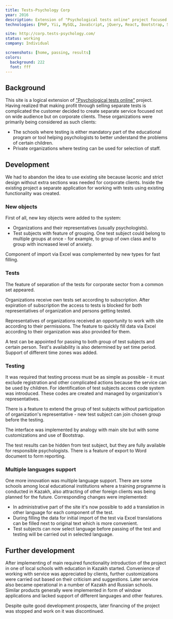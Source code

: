 ```yaml
---
title: Tests-Psychology Corp
year: 2016
description: Extension of "Psychological tests online" project focused on corporate clients.
technologies: [PHP, Yii, MySQL, JavaScript, jQuery, React, Bootstrap, Sass]

site: http://corp.tests-psychology.com/
status: working
company: Individual

screenshots: [home, passing, results]
colors:
  background: 222
  font: fff
---
```


## Background

This site is a logical extension of ["Psychological tests online"][Psychological tests online] project. Having realized
that making profit through selling separate tests is complicated the customer decided to create separate service focused
not on wide audience but on corporate clients. These organizations were primarily being considered as such clients:

- The schools where testing is either mandatory part of the educational program or tool helping psychologists to better
understand the problems of certain children.
- Private organizations where testing can be used for selection of staff.

## Development

We had to abandon the idea to use existing site because laconic and strict design without extra sections was needed for
corporate clients. Inside the existing project a separate application for working with tests using existing 
functionality was created.

### New objects

First of all, new key objects were added to the system:

- Organizations and their representatives (usually psychologists).
- Test subjects with feature of grouping. One test subject could belong to multiple groups at once - for example, to
group of own class and to group with increased level of anxiety.

Component of import via Excel was complemented by new types for fast filling.

### Tests

The feature of separation of the tests for corporate sector from a common set appeared. 

Organizations receive own tests set according to subscription. After expiration of subscription the access to tests is
blocked for both representatives of organization and persons getting tested.

Representatives of organizations received an opportunity to work with site according to their permissions. The feature
to quickly fill data via Excel according to their organization was also provided for them.

A test can be appointed for passing to both group of test subjects and certain person. Test's availability is also
determined by set time period. Support of different time zones was added.

### Testing

It was required that testing process must be as simple as possible - it must exclude registration and other complicated
actions because the service can be used by children. For identification of test subjects access code system was 
introduced. These codes are created and managed by organization's representatives.

There is a feature to extend the group of test subjects without participation of organization's representative - new 
test subject can join chosen group before the testing.

The interface was implemented by analogy with main site but with some customizations and use of Bootstrap.

The test results can be hidden from test subject, but they are fully available for responsible psychologists. There is a
feature of export to Word document to form reporting.

### Multiple languages support

One more innovation was multiple language support. There are some schools among local educational institutions where a
training programme is conducted in Kazakh, also attracting of other foreign clients was being planned for the future.
Corresponding changes were implemented:

- In administrative part of the site it's now possible to add a translation in other language for each component of the 
test.
- During filling the data for initial import of the test via Excel translations can be filled next to original text 
which is more convenient.
- Test subjects can now select language before passing of the test and testing will be carried out in selected language.

## Further development

After implementing of main required functionality introduction of the project in one of local schools with education in
Kazakh started. Convenience of working with service was appreciated by clients, further customizations were carried out
based on their criticism and suggestions. Later service also became operational in a number of Kazakh and Russian 
schools. Similar products generally were implemented in form of window applications and lacked support of different 
languages and other features.

Despite quite good development prospects, later financing of the project was stopped and work on it was discontinued.

[Psychological tests online]: /portfolio/psychological-tests-online/
